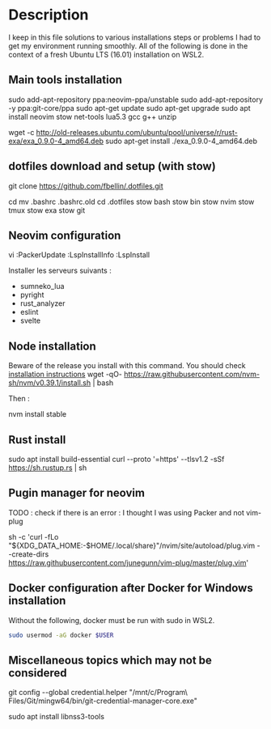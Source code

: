 # Description

I keep in this file solutions to various installations steps or problems I had to get my environment running smoothly. All of the following is done in the context of a fresh Ubuntu LTS (16.01) installation on WSL2.

## Main tools installation
sudo add-apt-repository ppa:neovim-ppa/unstable
sudo add-apt-repository -y ppa:git-core/ppa
sudo apt-get update
sudo apt-get upgrade
sudo apt install neovim stow net-tools lua5.3 gcc g++ unzip

wget -c http://old-releases.ubuntu.com/ubuntu/pool/universe/r/rust-exa/exa_0.9.0-4_amd64.deb
sudo apt-get install ./exa_0.9.0-4_amd64.deb

## dotfiles download and setup (with stow)

git clone https://github.com/fbellin/.dotfiles.git

cd
mv .bashrc .bashrc.old
cd .dotfiles
stow bash
stow bin
stow nvim
stow tmux
stow exa
stow git

## Neovim configuration

vi
:PackerUpdate
:LspInstallInfo
:LspInstall

Installer les serveurs suivants :
- sumneko_lua
- pyright
- rust_analyzer
- eslint
- svelte

## Node installation

Beware of the release you install with this command. You should check [installation instructions](https://github.com/nvm-sh/nvm#installing-and-updating)
wget -qO- https://raw.githubusercontent.com/nvm-sh/nvm/v0.39.1/install.sh | bash

Then :

nvm install stable

## Rust install

sudo apt install build-essential
curl --proto '=https' --tlsv1.2 -sSf https://sh.rustup.rs | sh

## Pugin manager for neovim 

TODO : check if there is an error : I thought I was using Packer and not vim-plug

sh -c 'curl -fLo "${XDG_DATA_HOME:-$HOME/.local/share}"/nvim/site/autoload/plug.vim --create-dirs \
       https://raw.githubusercontent.com/junegunn/vim-plug/master/plug.vim'

## Docker configuration after Docker for Windows installation

Without the following, docker must be run with sudo in WSL2.

```bash
sudo usermod -aG docker $USER
```

## Miscellaneous topics which may not be considered

git config --global credential.helper "/mnt/c/Program\ Files/Git/mingw64/bin/git-credential-manager-core.exe"

sudo apt install libnss3-tools

